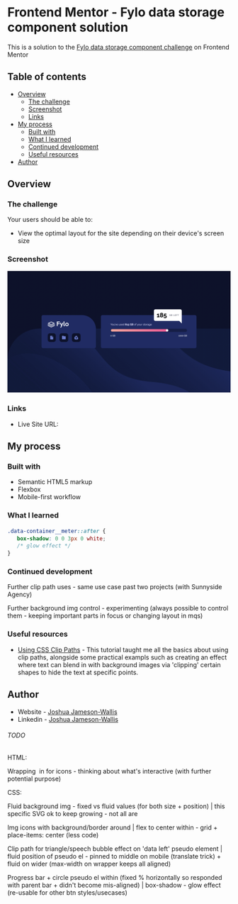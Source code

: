 # Frontend Mentor - Fylo data storage component solution

This is a solution to the [Fylo data storage component challenge](https://www.frontendmentor.io/challenges/fylo-data-storage-component-1dZPRbV5n) on Frontend Mentor

## Table of contents

-  [Overview](#overview)
   -  [The challenge](#the-challenge)
   -  [Screenshot](#screenshot)
   -  [Links](#links)
-  [My process](#my-process)
   -  [Built with](#built-with)
   -  [What I learned](#what-i-learned)
   -  [Continued development](#continued-development)
   -  [Useful resources](#useful-resources)
-  [Author](#author)

## Overview

### The challenge

Your users should be able to:

-  View the optimal layout for the site depending on their device's screen size

### Screenshot

![](./Screenshot.png)

### Links

-  Live Site URL:

## My process

### Built with

-  Semantic HTML5 markup
-  Flexbox
-  Mobile-first workflow

### What I learned

```css
.data-container__meter::after {
   box-shadow: 0 0 3px 0 white;
   /* glow effect */
}
```

### Continued development

Further clip path uses - same use case past two projects (with Sunnyside Agency)

Further background img control - experimenting (always possible to control them - keeping important parts in focus or changing layout in mqs)

### Useful resources

-  [Using CSS Clip Paths](https://teamtreehouse.com/library/css-clipping-paths) - This tutorial taught me all the basics about using clip paths, alongside some practical exampls such as creating an effect where text can blend in with background images via 'clipping' certain shapes to hide the text at specific points.

## Author

-  Website - [Joshua Jameson-Wallis](https://joshuajamesonwallis.com)
-  Linkedin - [Joshua Jameson-Wallis]()

###### TODO

HTML:

Wrapping <img> in <a> for icons - thinking about what's interactive (with further potential purpose)

CSS:

Fluid background img - fixed vs fluid values (for both size + position) | this specific SVG ok to keep growing - not all are

Img icons with background/border around | flex to center within - grid + place-items: center (less code)

Clip path for triangle/speech bubble effect on 'data left' pseudo element | fluid position of pseudo el - pinned to middle on mobile (translate trick) + fluid on wider (max-width on wrapper keeps all aligned)

Progress bar + circle pseudo el within (fixed % horizontally so responded with parent bar + didn't become mis-aligned) | box-shadow - glow effect (re-usable for other btn styles/usecases)

